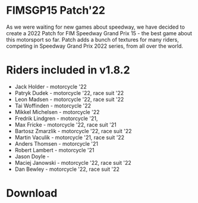# FIMSGP15 Patch'22
As we were waiting for new games about speedway, we have decided to create a 2022 Patch for FIM Speedway Grand Prix 15 - the best game about this motorsport so far.
Patch adds a bunch of textures for many riders, competing in Speedway Grand Prix 2022 series, from all over the world.

# Riders included in v1.8.2

- Jack Holder - motorcycle '22
- Patryk Dudek - motorcycle '22, race suit '22
- Leon Madsen - motorcycle '22, race suit '22
- Tai Woffinden - motorcycle '22
- Mikkel Michelsen - motorcycle '22
- Fredrik Lindgren - motorcycle '21,
- Max Fricke - motorcycle '22, race suit '21
- Bartosz Zmarzlik - motorcycle '22, race suit '22
- Martin Vaculik - motorcycle '21, race suit '22
- Anders Thomsen - motorcycle '21
- Robert Lambert - motorcycle '21
- Jason Doyle - 
- Maciej Janowski - motorcycle '22, race suit '22
- Dan Bewley - motorcycle '22, race suit '22

# Download

